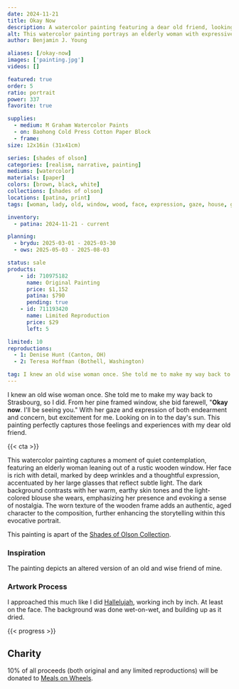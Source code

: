 ```yaml
---
date: 2024-11-21
title: Okay Now
description: A watercolor painting featuring a dear old friend, looking onward to the future with both hope and concern.
alt: This watercolor painting portrays an elderly woman with expressive eyes and glasses, gazing thoughtfully out of a weathered wooden window frame.
author: Benjamin J. Young

aliases: [/okay-now]
images: ['painting.jpg']
videos: []

featured: true
order: 5
ratio: portrait
power: 337
favorite: true

supplies:
  - medium: M Graham Watercolor Paints
  - on: Baohong Cold Press Cotton Paper Block
  - frame: 
size: 12x16in (31x41cm)

series: [shades of olson]
categories: [realism, narrative, painting]
mediums: [watercolor]
materials: [paper]
colors: [brown, black, white]
collections: [shades of olson]
locations: [patina, print]
tags: [woman, lady, old, window, wood, face, expression, gaze, house, glasses, earthy, outdoors, summer, rustic]

inventory:
  - patina: 2024-11-21 - current

planning:
  - brydu: 2025-03-01 - 2025-03-30
  - ows: 2025-05-03 - 2025-08-03

status: sale
products:
    - id: 710975182
      name: Original Painting
      price: $1,152
      patina: $790
      pending: true
    - id: 711193420
      name: Limited Reproduction
      price: $29
      left: 5

limited: 10
reproductions:
  - 1: Denise Hunt (Canton, OH)
  - 2: Teresa Hoffman (Bothell, Washington)

tag: I knew an old wise woman once. She told me to make my way back to Strasbourg, so I did. From her pine framed window, she bid farewell, "Okay now. I'll be seeing you." With her gaze and expression of both endearment and concern, but excitement for me. Looking on in to the day's sun. This painting perfectly captures those feelings and experiences with my dear old friend.
---
```


I knew an old wise woman once. She told me to make my way back to Strasbourg, so I did. From her pine framed window, she bid farewell, "**Okay now**. I'll be seeing you." With her gaze and expression of both endearment and concern, but excitement for me. Looking on in to the day's sun. This painting perfectly captures those feelings and experiences with my dear old friend.

<!--more-->

{{< cta >}}

This watercolor painting captures a moment of quiet contemplation, featuring an elderly woman leaning out of a rustic wooden window. Her face is rich with detail, marked by deep wrinkles and a thoughtful expression, accentuated by her large glasses that reflect subtle light. The dark background contrasts with her warm, earthy skin tones and the light-colored blouse she wears, emphasizing her presence and evoking a sense of nostalgia. The worn texture of the wooden frame adds an authentic, aged character to the composition, further enhancing the storytelling within this evocative portrait.

This painting is apart of the [Shades of Olson Collection](/collections/shades-of-olson).

### Inspiration ###

The painting depicts an altered version of an old and wise friend of mine.

### Artwork Process ###

I approached this much like I did [Hallelujah](/artwork/hallelujah), working inch by inch. At least on the face. The background was done wet-on-wet, and building up as it dried.

{{< progress >}}

## Charity ##

10% of all proceeds (both original and any limited reproductions) will be donated to [Meals on Wheels](https://www.mealsonwheelsamerica.org).